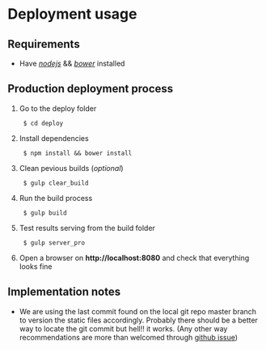 Deployment usage
================

## Requirements
* Have [_nodejs_](https://nodejs.org/) && [_bower_](http://bower.io/) installed

## Production deployment process
1. Go to the deploy folder

        $ cd deploy

2. Install dependencies

        $ npm install && bower install

3. Clean pevious builds (_optional_)

        $ gulp clear_build

3. Run the build process

        $ gulp build

4. Test results serving from the build folder

        $ gulp server_pro

5. Open a browser on **http://localhost:8080** and check that everything looks fine


## Implementation notes
* We are using the last commit found on the local git repo master branch to version the static files accordingly. Probably there should be a better way to locate the git commit but hell!! it works. (Any other way recommendations are more than welcomed through [github issue](https://github.com/lanacioncom/2015_paso_caba_map/issues))
